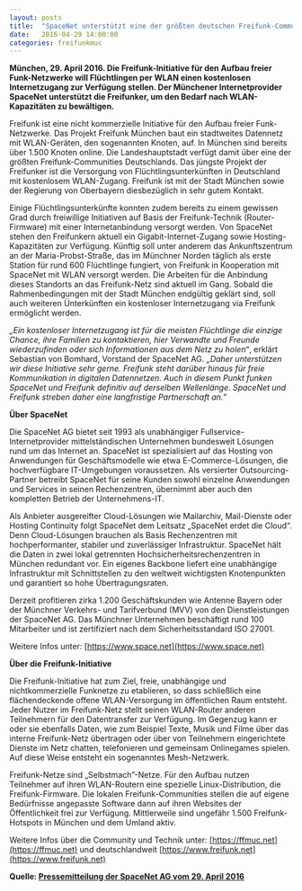 ```yaml
---
layout: posts
title:  "SpaceNet unterstützt eine der größten deutschen Freifunk-Communities"
date:   2016-04-29 14:00:00
categories: freifunkmuc
---
```


**München, 29. April 2016. Die Freifunk-Initiative für den Aufbau freier Funk-Netzwerke will Flüchtlingen per WLAN einen kostenlosen Internetzugang zur Verfügung stellen. Der Münchener Internetprovider SpaceNet unterstützt die Freifunker, um den Bedarf nach WLAN-Kapazitäten zu bewältigen.**

Freifunk ist eine nicht kommerzielle Initiative für den Aufbau freier Funk-Netzwerke. Das Projekt Freifunk München baut ein stadtweites Datennetz mit WLAN-Geräten, den sogenannten Knoten, auf. In München sind bereits über 1.500 Knoten online. Die Landeshauptstadt verfügt damit über eine der größten Freifunk-Communities Deutschlands. Das jüngste Projekt der Freifunker ist die Versorgung von Flüchtlingsunterkünften in Deutschland mit kostenlosem WLAN-Zugang. Freifunk ist mit der Stadt München sowie der Regierung von Oberbayern diesbezüglich in sehr gutem Kontakt.

Einige Flüchtlingsunterkünfte konnten zudem bereits zu einem gewissen Grad durch freiwillige Initiativen auf Basis der Freifunk-Technik (Router-Firmware) mit einer Internetanbindung versorgt werden. Von SpaceNet stehen den Freifunkern aktuell ein Gigabit-Internet-Zugang sowie Hosting-Kapazitäten zur Verfügung. Künftig soll unter anderem das Ankunftszentrum an der Maria-Probst-Straße, das im Münchner Norden täglich als erste Station für rund 600 Flüchtlinge fungiert, von Freifunk in Kooperation mit SpaceNet mit WLAN versorgt werden. Die Arbeiten für die Anbindung dieses Standorts an das Freifunk-Netz sind aktuell im Gang. Sobald die Rahmenbedingungen mit der Stadt München endgültig geklärt sind, soll auch weiteren Ünterkünften ein kostenloser Internetzugang via Freifunk ermöglicht werden.

*„Ein kostenloser Internetzugang ist für die meisten Flüchtlinge die einzige Chance, ihre Familien zu kontaktieren, hier Verwandte und Freunde wiederzufinden oder sich Informationen aus dem Netz zu holen“*, erklärt Sebastian von Bomhard, Vorstand der SpaceNet AG. *„Daher unterstützen wir diese Initiative sehr gerne. Freifunk steht darüber hinaus für freie Kommunikation in digitalen Datennetzen. Auch in diesem Punkt funken SpaceNet und Freifunk definitiv auf derselben Wellenlänge. SpaceNet und Freifunk streben daher eine langfristige Partnerschaft an.”*

**Über SpaceNet**

Die SpaceNet AG bietet seit 1993 als unabhängiger Fullservice-Internetprovider mittelständischen Unternehmen bundesweit Lösungen rund um das Internet an. SpaceNet ist spezialisiert auf das Hosting von Anwendungen für Geschäftsmodelle wie etwa E-Commerce-Lösungen, die hochverfügbare IT-Umgebungen voraussetzen. Als versierter Outsourcing-Partner betreibt SpaceNet für seine Kunden sowohl einzelne Anwendungen und Services in seinen Rechenzentren, übernimmt aber auch den kompletten Betrieb der Unternehmens-IT.

Als Anbieter ausgereifter Cloud-Lösungen wie Mailarchiv, Mail-Dienste oder Hosting Continuity folgt SpaceNet dem Leitsatz „SpaceNet erdet die Cloud“. Denn Cloud-Lösungen brauchen als Basis Rechenzentren mit hochperformanter, stabiler und zuverlässiger Infrastruktur. SpaceNet hält die Daten in zwei lokal getrennten Hochsicherheitsrechenzentren in München redundant vor. Ein eigenes Backbone liefert eine unabhängige Infrastruktur mit Schnittstellen zu den weltweit wichtigsten Knotenpunkten und garantiert so hohe Übertragungsraten.

Derzeit profitieren zirka 1.200 Geschäftskunden wie Antenne Bayern oder der Münchner Verkehrs- und Tarifverbund (MVV) von den Dienstleistungen der SpaceNet AG. Das Münchner Unternehmen beschäftigt rund 100 Mitarbeiter und ist zertifiziert nach dem Sicherheitsstandard ISO 27001.

Weitere Infos unter: [https://www.space.net](https://www.space.net)

**Über die Freifunk-Initiative**

Die Freifunk-Initiative hat zum Ziel, freie, unabhängige und nichtkommerzielle Funknetze zu etablieren, so dass schließlich eine flächendeckende offene WLAN-Versorgung im öffentlichen Raum entsteht. Jeder Nutzer im Freifunk-Netz stellt seinen WLAN-Router anderen Teilnehmern für den Datentransfer zur Verfügung. Im Gegenzug kann er oder sie ebenfalls Daten, wie zum Beispiel Texte, Musik und Filme über das interne Freifunk-Netz übertragen oder über von Teilnehmern eingerichtete Dienste im Netz chatten, telefonieren und gemeinsam Onlinegames spielen. Auf diese Weise entsteht ein sogenanntes Mesh-Netzwerk.

Freifunk-Netze sind „Selbstmach”-Netze. Für den Aufbau nutzen Teilnehmer auf ihren WLAN-Routern eine spezielle Linux-Distribution, die Freifunk-Firmware. Die lokalen Freifunk-Communities stellen die auf eigene Bedürfnisse angepasste Software dann auf ihren Websites der Öffentlichkeit frei zur Verfügung. Mittlerweile sind ungefähr 1.500 Freifunk-Hotspots in München und dem Umland aktiv. 

Weitere Infos über die Community und Technik unter: [https://ffmuc.net](https://ffmuc.net) und deutschlandweit [https://www.freifunk.net](https://www.freifunk.net)


**Quelle: [Pressemitteilung der SpaceNet AG vom 29. April 2016](https://www.space.net/it-expertenwissen/aktuelles/unternehmen/detail-unternehmensnews/titel/spacenet-unterstuetzt-eine-der-groessten-deutschen-freifunk-communities/News/detail/index.html?actbackPid=1247&cHash=1dcaab9cec56b4b76ee0d95002793cb3)**
